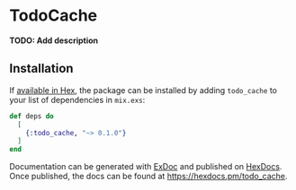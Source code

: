 # TodoCache

**TODO: Add description**

## Installation

If [available in Hex](https://hex.pm/docs/publish), the package can be installed
by adding `todo_cache` to your list of dependencies in `mix.exs`:

```elixir
def deps do
  [
    {:todo_cache, "~> 0.1.0"}
  ]
end
```

Documentation can be generated with [ExDoc](https://github.com/elixir-lang/ex_doc)
and published on [HexDocs](https://hexdocs.pm). Once published, the docs can
be found at <https://hexdocs.pm/todo_cache>.

